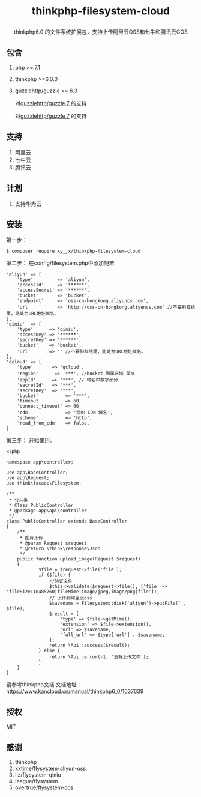 
<h1><p align="center">thinkphp-filesystem-cloud</p></h1>
<p align="center"> thinkphp6.0 的文件系统扩展包，支持上传阿里云OSS和七牛和腾讯云COS</p>

## 包含

1. php >= 7.1
2. thinkphp >=6.0.0
3. guzzlehttp/guzzle  >= 6.3

   对[guzzlehttp/guzzle 7](https://github.com/XY-JX/thinkphp-filesystem-cloud/tree/dev) 的支持

   对[guzzlehttp/guzzle 7](https://github.com/XY-JX/thinkphp-filesystem-cloud/tree/dev) 的支持

## 支持

1. 阿里云
2. 七牛云
3. 腾讯云

## 计划
1. 支持华为云

## 安装
第一步：
```shell
$ composer require xy_jx/thinkphp-filesystem-cloud 
```
第二步：
在config/filesystem.php中添加配置

```
'aliyun' => [
    'type'         => 'aliyun',
    'accessId'     => '******',
    'accessSecret' => '******',
    'bucket'       => 'bucket',
    'endpoint'     => 'oss-cn-hongkong.aliyuncs.com',
    'url'          => 'http://oss-cn-hongkong.aliyuncs.com',//不要斜杠结尾，此处为URL地址域名。
],
'qiniu'  => [
    'type'      => 'qiniu',
    'accessKey' => '******',
    'secretKey' => '******',
    'bucket'    => 'bucket',
    'url'       => '',//不要斜杠结尾，此处为URL地址域名。
],
'qcloud' => [
    'type'       => 'qcloud',
    'region'      => '***', //bucket 所属区域 英文
    'appId'      => '***', // 域名中数字部分
    'secretId'   => '***',
    'secretKey'  => '***',
    'bucket'          => '***',
    'timeout'         => 60,
    'connect_timeout' => 60,
    'cdn'             => '您的 CDN 域名',
    'scheme'          => 'http',
    'read_from_cdn'   => false,
]
```

第三步：
开始使用。
```
<?php

namespace app\controller;

use app\BaseController;
use app\Request;
use think\facade\Filesystem;

/**
 * 公共类
 * Class PublicController
 * @package app\api\controller
 */
class PublicController extends BaseController
{
    /**
     * 图片上传
     * @param Request $request
     * @return \think\response\Json
     */
    public function upload_image(Request $request)
    {
            $file = $request->file('file');
            if ($file) {
                //验证文件
                $this->validate($request->file(), ['file' => 'fileSize:10485760|fileMime:image/jpeg,image/png|file']);
                // 上传到阿里云oss
                $savename = Filesystem::disk('aliyun')->putFile('', $file);
                $result = [
                    'type' => $file->getMime(),
                    'extension' => $file->extension(),
                    'url' => $savename,
                    'full_url' => $type['url'] . $savename,
                ];
                return \Api::success($result);
            } else {
                return \Api::error(-1, '没有上传文件');
            }
    }
}

```
请参考thinkphp文档
文档地址：[https://www.kancloud.cn/manual/thinkphp6_0/1037639 ](https://www.kancloud.cn/manual/thinkphp6_0/1037639 )


## 授权

MIT

## 感谢
1. thinkphp
2. xxtime/flysystem-aliyun-oss
3. liz/flysystem-qiniu
4. league/flysystem
5. overtrue/flysystem-cos
